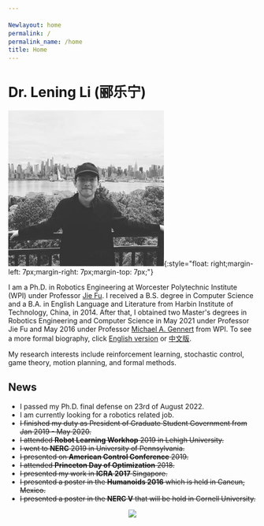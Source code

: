 ```yaml
---

Newlayout: home
permalink: /
permalink_name: /home
title: Home
---
```


# Dr. Lening Li (郦乐宁)

![](./assets/logo.jpg){:style="float: right;margin-left: 7px;margin-right: 7px;margin-top: 7px;"}

I am a Ph.D. in Robotics Engineering at Worcester Polytechnic Institute (WPI) under Professor [Jie Fu](https://fujie.ece.ufl.edu/). I received a B.S. degree in Computer Science and a B.A. in English Language and Literature from Harbin Institute of Technology, China, in 2014. After that, I obtained two Master's degrees in Robotics Engineering and Computer Science in May 2021 under Professor Jie Fu and May 2016 under Professor [Michael A. Gennert](http://web.cs.wpi.edu/~michaelg/) from WPI. To see a more formal biography, click [English version](https://drive.google.com/file/d/1MmUvte9eJH49C5VyeVby-Z4RkXL9B-nW/view?usp=sharing) or [中文版](https://drive.google.com/file/d/1MmJdGnNAjh3ZaCq0C7UZm_JhYPDgnekm/view?usp=sharing).

My research interests include reinforcement learning, stochastic control, game theory, motion planning, and formal methods.

## News
- I passed my Ph.D. final defense on 23rd of August 2022.
- I am currently looking for a robotics related job.
- ~~I finished my duty as President of Graduate Student Government from Jan 2019 - May 2020.~~
- ~~I attended **Robot Learning Workhop** 2019 in Lehigh University.~~
- ~~I went to **NERC** 2019 in University of Pennsylvania.~~
- ~~I presented on **American Control Conference** 2019.~~
- ~~I attended **Princeton Day of Optimization** 2018.~~
- ~~I presented my work in **ICRA 2017** Singapore.~~
- ~~I presented a poster in the **Humanoids 2016** which is held in Cancun, Mexico.~~
- ~~I presented a poster in the **NERC V** that will be hold in Cornell University.~~

<center><a href="https://clustrmaps.com/site/1bh5y"  title="Visit tracker"><img src="//www.clustrmaps.com/map_v2.png?d=YKxOfcR9Q7KzszxH8liwU3S7J6NKaq45NNYZmS8IbzQ&cl=ffffff" /></a></center>